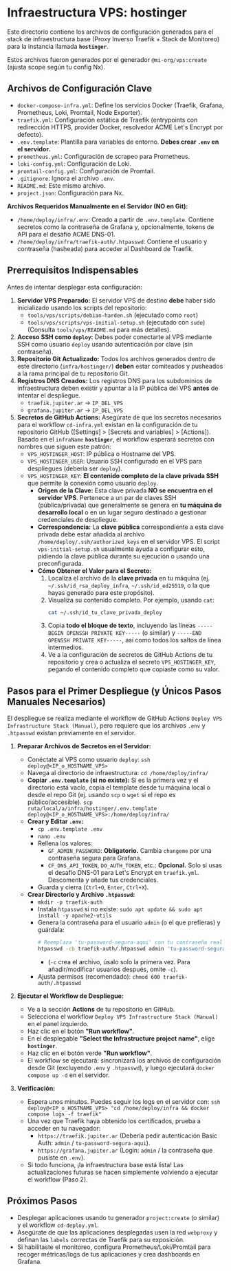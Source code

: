 # Infraestructura VPS: hostinger

Este directorio contiene los archivos de configuración generados para el stack de infraestructura base (Proxy Inverso Traefik + Stack de Monitoreo) para la instancia llamada **`hostinger`**.

Estos archivos fueron generados por el generador `@mi-org/vps:create` (ajusta scope según tu config Nx).

## Archivos de Configuración Clave

- `docker-compose-infra.yml`: Define los servicios Docker (Traefik, Grafana, Prometheus, Loki, Promtail, Node Exporter).
- `traefik.yml`: Configuración estática de Traefik (entrypoints con redirección HTTPS, provider Docker, resolvedor ACME Let's Encrypt por defecto).
- `.env.template`: Plantilla para variables de entorno. **Debes crear `.env` en el servidor.**
- `prometheus.yml`: Configuración de scrapeo para Prometheus.
- `loki-config.yml`: Configuración de Loki.
- `promtail-config.yml`: Configuración de Promtail.
- `.gitignore`: Ignora el archivo `.env`.
- `README.md`: Este mismo archivo.
- `project.json`: Configuración para Nx.

**Archivos Requeridos Manualmente en el Servidor (NO en Git):**

- `/home/deploy/infra/.env`: Creado a partir de `.env.template`. Contiene secretos como la contraseña de Grafana y, opcionalmente, tokens de API para el desafío ACME DNS-01.
- `/home/deploy/infra/traefik-auth/.htpasswd`: Contiene el usuario y contraseña (hasheada) para acceder al Dashboard de Traefik.

## Prerrequisitos Indispensables

Antes de intentar desplegar esta configuración:

1.  **Servidor VPS Preparado:** El servidor VPS de destino **debe** haber sido inicializado usando los scripts del repositorio:
    - `tools/vps/scripts/debian-harden.sh` (ejecutado como `root`)
    - `tools/vps/scripts/vps-initial-setup.sh` (ejecutado con `sudo`)
      (Consulta `tools/vps/README.md` para más detalles).
2.  **Acceso SSH como `deploy`:** Debes poder conectarte al VPS mediante SSH como usuario `deploy` usando autenticación por clave (sin contraseña).
3.  **Repositorio Git Actualizado:** Todos los archivos generados dentro de este directorio (`infra/hostinger/`) **deben** estar comiteados y pusheados a la rama principal de tu repositorio Git.
4.  **Registros DNS Creados:** Los registros DNS para los subdominios de infraestructura deben existir y apuntar a la IP pública del VPS **antes** de intentar el despliegue.
    - `traefik.jupiter.ar` -> `IP_DEL_VPS`
    - `grafana.jupiter.ar` -> `IP_DEL_VPS`
5.  **Secretos de GitHub Actions:** Asegúrate de que los secretos necesarios para el workflow `cd-infra.yml` existan en la configuración de tu repositorio GitHub ([Settings] > [Secrets and variables] > [Actions]). Basado en el `infraName` **`hostinger`**, el workflow esperará secretos con nombres que siguen este patrón:
    - `VPS_HOSTINGER_HOST`: IP pública o Hostname del VPS.
    - `VPS_HOSTINGER_USER`: Usuario SSH configurado en el VPS para despliegues (debería ser `deploy`).
    - `VPS_HOSTINGER_KEY`: **El contenido completo de la clave privada SSH** que permite la conexión como usuario `deploy`.
      - **Origen de la Clave:** Esta clave privada **NO se encuentra en el servidor VPS**. Pertenece a un par de claves SSH (pública/privada) que generalmente se genera en **tu máquina de desarrollo local** o en un lugar seguro destinado a gestionar credenciales de despliegue.
      - **Correspondencia:** La **clave pública** correspondiente a esta clave privada debe estar añadida al archivo `/home/deploy/.ssh/authorized_keys` en el servidor VPS. El script `vps-initial-setup.sh` usualmente ayuda a configurar esto, pidiendo la clave pública durante su ejecución o usando una preconfigurada.
      - **Cómo Obtener el Valor para el Secreto:**
        1.  Localiza el archivo de la **clave privada** en tu máquina (ej. `~/.ssh/id_rsa_deploy_infra`, `~/.ssh/id_ed25519`, o la que hayas generado para este propósito).
        2.  Visualiza su contenido completo. Por ejemplo, usando `cat`:
            ```bash
            cat ~/.ssh/id_tu_clave_privada_deploy
            ```
        3.  Copia **todo el bloque de texto**, incluyendo las líneas `-----BEGIN OPENSSH PRIVATE KEY-----` (o similar) y `-----END OPENSSH PRIVATE KEY-----`, así como todos los saltos de línea intermedios.
        4.  Ve a la configuración de secretos de GitHub Actions de tu repositorio y crea o actualiza el secreto `VPS_HOSTINGER_KEY`, pegando el contenido completo que copiaste como su valor.

## Pasos para el Primer Despliegue (y Únicos Pasos Manuales Necesarios)

El despliegue se realiza mediante el workflow de GitHub Actions `Deploy VPS Infrastructure Stack (Manual)`, pero requiere que los archivos `.env` y `.htpasswd` existan previamente en el servidor.

1.  **Preparar Archivos de Secretos en el Servidor:**

    - Conéctate al VPS como usuario `deploy`: `ssh deploy@<IP_o_HOSTNAME_VPS>`
    - Navega al directorio de infraestructura: `cd /home/deploy/infra/`
    - **Copiar `.env.template` (si no existe):** Si es la primera vez y el directorio está vacío, copia el template desde tu máquina local o desde el repo Git (ej. usando `scp` o `wget` si el repo es público/accesible). `scp ruta/local/a/infra/hostinger/.env.template deploy@<IP_o_HOSTNAME_VPS>:/home/deploy/infra/`
    - **Crear y Editar `.env`:**
      - `cp .env.template .env`
      - `nano .env`
      - Rellena los valores:
        - `GF_ADMIN_PASSWORD`: **Obligatorio.** Cambia `changeme` por una contraseña segura para Grafana.
        - `CF_DNS_API_TOKEN`, `DO_AUTH_TOKEN`, etc.: **Opcional.** Solo si usas el desafío DNS-01 para Let's Encrypt en `traefik.yml`. Descomenta y añade tus credenciales.
      - Guarda y cierra (`Ctrl+O`, `Enter`, `Ctrl+X`).
    - **Crear Directorio y Archivo `.htpasswd`:**
      - `mkdir -p traefik-auth`
      - Instala `htpasswd` si no existe: `sudo apt update && sudo apt install -y apache2-utils`
      - Genera la contraseña para el usuario `admin` (o el que prefieras) y guárdala:
        ```bash
        # Reemplaza 'tu-password-segura-aqui' con tu contraseña real
        htpasswd -cb traefik-auth/.htpasswd admin 'tu-password-segura-aqui'
        ```
        - (`-c` crea el archivo, úsalo solo la primera vez. Para añadir/modificar usuarios después, omite `-c`).
      - Ajusta permisos (recomendado): `chmod 600 traefik-auth/.htpasswd`

2.  **Ejecutar el Workflow de Despliegue:**

    - Ve a la sección **Actions** de tu repositorio en GitHub.
    - Selecciona el workflow `Deploy VPS Infrastructure Stack (Manual)` en el panel izquierdo.
    - Haz clic en el botón **"Run workflow"**.
    - En el desplegable **"Select the Infrastructure project name"**, elige **`hostinger`**.
    - Haz clic en el botón verde **"Run workflow"**.
    - El workflow se ejecutará: sincronizará los archivos de configuración desde Git (excluyendo `.env` y `.htpasswd`), y luego ejecutará `docker compose up -d` en el servidor.

3.  **Verificación:**
    - Espera unos minutos. Puedes seguir los logs en el servidor con: `ssh deploy@<IP_o_HOSTNAME_VPS> "cd /home/deploy/infra && docker compose logs -f traefik"`
    - Una vez que Traefik haya obtenido los certificados, prueba a acceder en tu navegador:
      - `https://traefik.jupiter.ar` (Debería pedir autenticación Basic Auth: `admin` / `tu-password-segura-aqui`).
      - `https://grafana.jupiter.ar` (Login: `admin` / la contraseña que pusiste en `.env`).
    - Si todo funciona, ¡la infraestructura base está lista! Las actualizaciones futuras se hacen simplemente volviendo a ejecutar el workflow (Paso 2).

## Próximos Pasos

- Desplegar aplicaciones usando tu generador `project:create` (o similar) y el workflow `cd-deploy.yml`.
- Asegúrate de que las aplicaciones desplegadas usen la red `webproxy` y definan las `labels` correctas de Traefik para su exposición.
- Si habilitaste el monitoreo, configura Prometheus/Loki/Promtail para recoger métricas/logs de tus aplicaciones y crea dashboards en Grafana.
